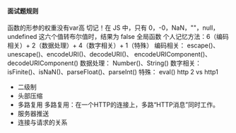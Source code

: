 #### 面试题规则
函数的形参的权重没有var高
切记！在 JS 中，只有 0，-0，NaN，""，null，undefined 这六个值转布尔值时，结果为 false
全局函数
个人记忆方法：6（编码相关）+ 2（数据处理）+ 4（数字相关）+ 1（特殊）
编码相关：
escape()、unescape()、encodeURI()、decodeURI()、
encodeURIComponent()、decodeURIComponent()
数据处理：
Number()、String()
数字相关：
isFinite()、isNaN()、parseFloat()、parseInt()
特殊：
eval()
http 2 vs http1

* 二级制
* 头部压缩
* 多路复用 多路复用：在一个HTTP的连接上，多路“HTTP消息”同时工作。
* 服务器推送
* 连接与请求的关系

